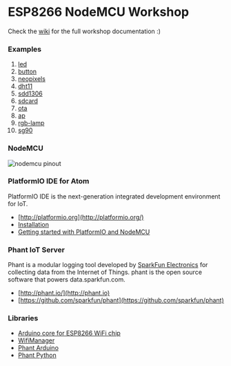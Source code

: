 # ESP8266 NodeMCU Workshop

Check the [wiki](https://github.com/lvidarte/esp8266/wiki) for the full workshop documentation :)

### Examples

1. [led](https://github.com/lvidarte/esp8266/tree/master/examples/led)
2. [button](https://github.com/lvidarte/esp8266/tree/master/examples/button)
3. [neopixels](https://github.com/lvidarte/esp8266/tree/master/examples/neopixels)
4. [dht11](https://github.com/lvidarte/esp8266/tree/master/examples/dht11)
5. [sdd1306](https://github.com/lvidarte/esp8266/tree/master/examples/sdd1306)
6. [sdcard](https://github.com/lvidarte/esp8266/tree/master/examples/sdcard)
7. [ota](https://github.com/lvidarte/esp8266/tree/master/examples/ota)
8. [ap](https://github.com/lvidarte/esp8266/tree/master/examples/ap)
9. [rgb-lamp](https://github.com/lvidarte/esp8266/tree/master/examples/rgb-lamp)
10. [sg90](https://github.com/lvidarte/esp8266/tree/master/examples/sg90)

### NodeMCU

![nodemcu pinout](https://raw.githubusercontent.com/lvidarte/esp8266/master/nodemcu_pins.png)

### PlatformIO IDE for Atom

PlatformIO IDE is the next-generation integrated development environment for IoT.

 * [http://platformio.org](http://platformio.org/)
 * [Installation](http://docs.platformio.org/en/latest/ide/atom.html#installation)
 * [Getting started with PlatformIO and NodeMCU](https://www.losant.com/blog/getting-started-with-platformio-esp8266-nodemcu)

### Phant IoT Server

Phant is a modular logging tool developed by [SparkFun Electronics](https://www.sparkfun.com/) for collecting data from the Internet of Things. phant is the open source software that powers data.sparkfun.com.

 * [http://phant.io/](http://phant.io)
 * [https://github.com/sparkfun/phant](https://github.com/sparkfun/phant)

### Libraries

* [Arduino core for ESP8266 WiFi chip](https://github.com/esp8266/Arduino)
* [WifiManager](https://github.com/tzapu/WiFiManager)
* [Phant Arduino](https://github.com/sparkfun/phant-arduino)
* [Phant Python](https://github.com/matze/python-phant)
